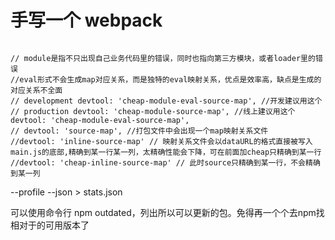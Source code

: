 # 手写一个 webpack

```webpack

// module是指不只出现自己业务代码里的错误，同时也指向第三方模块，或者loader里的错误
//eval形式不会生成map对应关系，而是独特的eval映射关系，优点是效率高，缺点是生成的对应关系不全面
// development devtool: 'cheap-module-eval-source-map',	//开发建议用这个
// production devtool: 'cheap-module-source-map', //线上建议用这个
devtool: 'cheap-module-eval-source-map',
// devtool: 'source-map', //打包文件中会出现一个map映射关系文件
//devtool: 'inline-source-map' // 映射关系文件会以dataURL的格式直接被写入main.js的底部,精确到某一行某一列，太精确性能会下降，可在前面加cheap只精确到某一行
//devtool: 'cheap-inline-source-map' //	此时source只精确到某一行，不会精确到某一列

```

--profile --json > stats.json

可以使用命令行 npm outdated，列出所以可以更新的包。免得再一个个去npm找相对于的可用版本了
